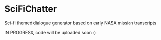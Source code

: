 # SciFiChatter
Sci-fi themed dialogue generator based on early NASA mission transcripts

IN PROGRESS, code will be uploaded soon :)
